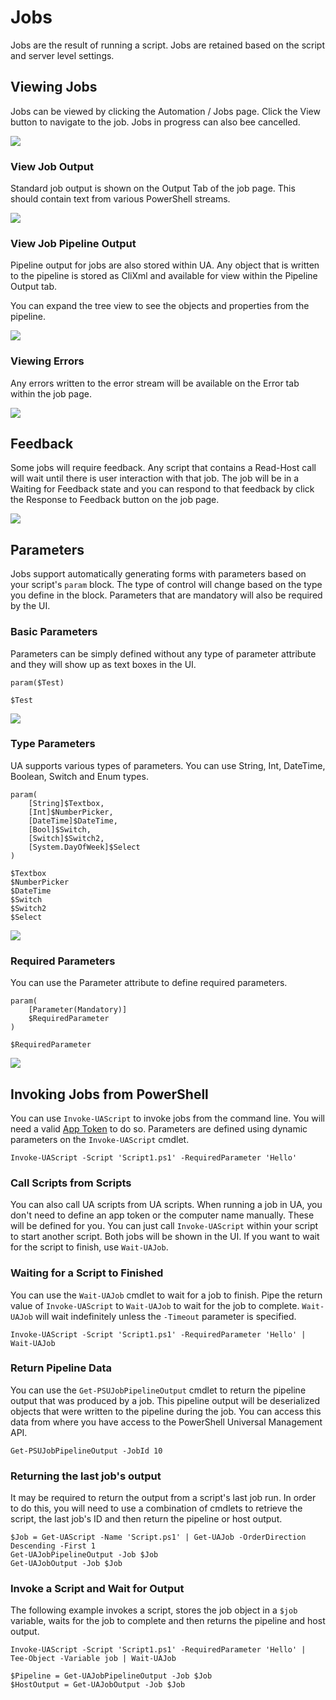 # Jobs

Jobs are the result of running a script. Jobs are retained based on the script and server level settings.  

## Viewing Jobs 

Jobs can be viewed by clicking the Automation / Jobs page. Click the View button to navigate to the job. Jobs in progress can also bee cancelled. 

![](../.gitbook/assets/image%20%2819%29.png)

### View Job Output

Standard job output is shown on the Output Tab of the job page. This should contain text from various PowerShell streams. 

![](../.gitbook/assets/image%20%2813%29.png)

### View Job Pipeline Output

Pipeline output for jobs are also stored within UA. Any object that is written to the pipeline is stored as CliXml and available for view within the Pipeline Output tab. 

You can expand the tree view to see the objects and properties from the pipeline. 

![](../.gitbook/assets/image%20%2822%29.png)

### Viewing Errors

Any errors written to the error stream will be available on the Error tab within the job page. 

![](../.gitbook/assets/image%20%2825%29.png)

## Feedback 

Some jobs will require feedback. Any script that contains a Read-Host call will wait until there is user interaction with that job. The job will be in a Waiting for Feedback state and you can respond to that feedback by click the Response to Feedback button on the job page. 

![](../.gitbook/assets/image%20%2817%29.png)

## Parameters

Jobs support automatically generating forms with parameters based on your script's `param` block. The type of control will change based on the type you define in the block. Parameters that are mandatory will also be required by the UI. 

### Basic Parameters

Parameters can be simply defined without any type of parameter attribute and they will show up as text boxes in the UI. 

```text
param($Test)

$Test
```

![](../.gitbook/assets/image%20%2887%29.png)

### Type Parameters

UA supports various types of parameters. You can use String, Int, DateTime, Boolean, Switch and Enum types. 

```text
param(
    [String]$Textbox,
    [Int]$NumberPicker,
    [DateTime]$DateTime,
    [Bool]$Switch,
    [Switch]$Switch2,
    [System.DayOfWeek]$Select
)

$Textbox
$NumberPicker
$DateTime
$Switch
$Switch2
$Select
```

![](../.gitbook/assets/image%20%2888%29.png)

### Required Parameters

You can use the Parameter attribute to define required parameters. 

```text
param(
    [Parameter(Mandatory)]
    $RequiredParameter
)

$RequiredParameter
```

![](../.gitbook/assets/image%20%2886%29.png)

## Invoking Jobs from PowerShell

You can use `Invoke-UAScript` to invoke jobs from the command line. You will need a valid [App Token](../config/security/#app-tokens) to do so. Parameters are defined using dynamic parameters on the `Invoke-UAScript` cmdlet. 

```text
Invoke-UAScript -Script 'Script1.ps1' -RequiredParameter 'Hello'
```

### Call Scripts from Scripts

You can also call UA scripts from UA scripts. When running a job in UA, you don't need to define an app token or the computer name manually. These will be defined for you. You can just call `Invoke-UAScript` within your script to start another script. Both jobs will be shown in the UI. If you want to wait for the script to finish, use `Wait-UAJob`. 

### Waiting for a Script to Finished

You can use the `Wait-UAJob` cmdlet to wait for a job to finish. Pipe the return value of `Invoke-UAScript` to `Wait-UAJob` to wait for the job to complete. `Wait-UAJob` will wait indefinitely unless the `-Timeout` parameter is specified. 

```text
Invoke-UAScript -Script 'Script1.ps1' -RequiredParameter 'Hello' | Wait-UAJob
```

### Return Pipeline Data

You can use the `Get-PSUJobPipelineOutput` cmdlet to return the pipeline output that was produced by a job. This pipeline output will be deserialized objects that were written to the pipeline during the job. You can access this data from where you have access to the PowerShell Universal Management API. 

```text
Get-PSUJobPipelineOutput -JobId 10
```

### Returning the last job's output

It may be required to return the output from a script's last job run. In order to do this, you will need to use a combination of cmdlets to retrieve the script, the last job's ID and then return the pipeline or host output. 

```text
$Job = Get-UAScript -Name 'Script.ps1' | Get-UAJob -OrderDirection Descending -First 1
Get-UAJobPipelineOutput -Job $Job
Get-UAJobOutput -Job $Job
```

### Invoke a Script and Wait for Output

The following example invokes a script, stores the job object in a `$job` variable, waits for the job to complete and then returns the pipeline and host output.

```text
Invoke-UAScript -Script 'Script1.ps1' -RequiredParameter 'Hello' | Tee-Object -Variable job | Wait-UAJob

$Pipeline = Get-UAJobPipelineOutput -Job $Job
$HostOutput = Get-UAJobOutput -Job $Job
```

